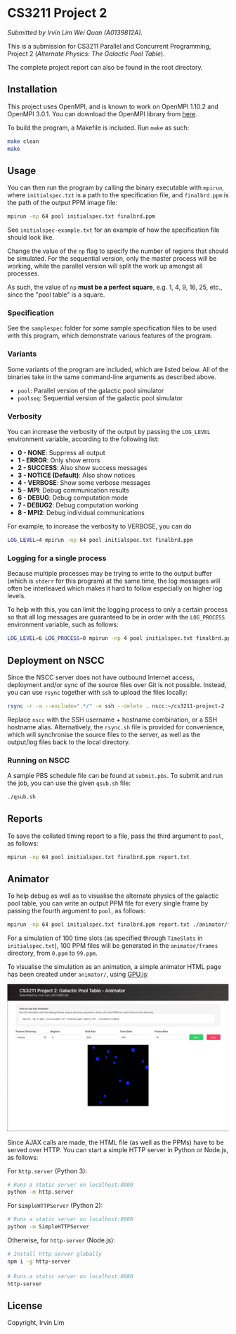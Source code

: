 # CS3211 Project 2

_Submitted by Irvin Lim Wei Quan (A0139812A)._

This is a submission for CS3211 Parallel and Concurrent Programming, Project 2 (_Alternate Physics: The Galactic Pool Table_).

The complete project report can also be found in the root directory.

## Installation

This project uses OpenMPI, and is known to work on OpenMPI 1.10.2 and OpenMPI 3.0.1. You can download the OpenMPI library from [here](https://www.open-mpi.org/software/ompi/v3.0/).

To build the program, a Makefile is included. Run `make` as such:

```sh
make clean
make
```

## Usage

You can then run the program by calling the binary executable with `mpirun`, where `initialspec.txt` is a path to the specification file, and `finalbrd.ppm` is the path of the output PPM image file:

```sh
mpirun -np 64 pool initialspec.txt finalbrd.ppm
```

See `initialspec-example.txt` for an example of how the specification file should look like.

Change the value of the `np` flag to specify the number of regions that should be simulated. For the sequential version, only the master process will be working, while the parallel version will split the work up amongst all processes.

As such, the value of `np` **must be a perfect square**, e.g. 1, 4, 9, 16, 25, etc., since the "pool table" is a square.

### Specification

See the `samplespec` folder for some sample specification files to be used with this program, which demonstrate various features of the program.

### Variants

Some variants of the program are included, which are listed below. All of the binaries take in the same command-line arguments as described above.

* `pool`: Parallel version of the galactic pool simulator
* `poolseq`: Sequential version of the galactic pool simulator

### Verbosity

You can increase the verbosity of the output by passing the `LOG_LEVEL` environment variable, according to the following list:

* **0 - NONE**: Suppress all output
* **1 - ERROR**: Only show errors
* **2 - SUCCESS**: Also show success messages
* **3 - NOTICE (Default)**: Also show notices
* **4 - VERBOSE**: Show some verbose messages
* **5 - MPI**: Debug communication results
* **6 - DEBUG**: Debug computation mode
* **7 - DEBUG2**: Debug computation working
* **8 - MPI2**: Debug individual communications

For example, to increase the verbosity to VERBOSE, you can do

```sh
LOG_LEVEL=4 mpirun -np 64 pool initialspec.txt finalbrd.ppm
```

### Logging for a single process

Because multiple processes may be trying to write to the output buffer (which is `stderr` for this program) at the same time, the log messages will often be interleaved which makes it hard to follow especially on higher log levels.

To help with this, you can limit the logging process to only a certain process so that all log messages are guaranteed to be in order with the `LOG_PROCESS` environment variable, such as follows:

```sh
LOG_LEVEL=6 LOG_PROCESS=0 mpirun -np 4 pool initialspec.txt finalbrd.ppm
```

## Deployment on NSCC

Since the NSCC server does not have outbound Internet access, deployment and/or sync of the source files over Git is not possible. Instead, you can use `rsync` together with `ssh` to upload the files locally:

```sh
rsync -r -a --exclude=".*/" -e ssh --delete . nscc:~/cs3211-project-2
```

Replace `nscc` with the SSH username + hostname combination, or a SSH hostname alias. Alternatively, the `rsync.sh` file is provided for convenience, which will synchronise the source files to the server, as well as the output/log files back to the local directory.

### Running on NSCC

A sample PBS schedule file can be found at `submit.pbs`. To submit and run the job, you can use the given `qsub.sh` file:

```sh
./qsub.sh
```

## Reports

To save the collated timing report to a file, pass the third argument to `pool`, as follows:

```sh
mpirun -np 64 pool initialspec.txt finalbrd.ppm report.txt
```

## Animator

To help debug as well as to visualise the alternate physics of the galactic pool table, you can write an output PPM file for every single frame by passing the fourth argument to `pool`, as follows:

```sh
mpirun -np 64 pool initialspec.txt finalbrd.ppm report.txt ./animator/frames
```

For a simulation of 100 time slots (as specified through `TimeSlots` in `initialspec.txt`), 100 PPM files will be generated in the `animator/frames` directory, from `0.ppm` to `99.ppm`.

To visualise the simulation as an animation, a simple animator HTML page has been created under `animator/`, using [GPU.js](http://gpu.rocks/):

![Screenshot of animator](docs/img/animator.png)

Since AJAX calls are made, the HTML file (as well as the PPMs) have to be served over HTTP. You can start a simple HTTP server in Python or Node.js, as follows:

For `http.server` (Python 3):

```sh
# Runs a static server on localhost:8000
python -m http.server
```

For `SimpleHTTPServer` (Python 2):

```sh
# Runs a static server on localhost:8000
python -m SimpleHTTPServer
```

Otherwise, for `http-server` (Node.js):

```sh
# Install http-server globally
npm i -g http-server

# Runs a static server on localhost:8080
http-server
```

## License

Copyright, Irvin Lim
